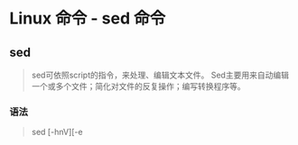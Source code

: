# Linux 命令 - sed 命令

## sed

>sed可依照script的指令，来处理、编辑文本文件。
Sed主要用来自动编辑一个或多个文件；简化对文件的反复操作；编写转换程序等。

### 语法
>sed [-hnV][-e<script>][-f<script文件>][文本文件]

|参数|说明|
|----|:----:|
|-e|以选项中指定的script来处理输入的文本文件|
|-f|以选项中指定的script文件来处理输入的文本文件|
|-h|help|
|-n|显示script处理后的结果|
|-V|显示版本信息|
